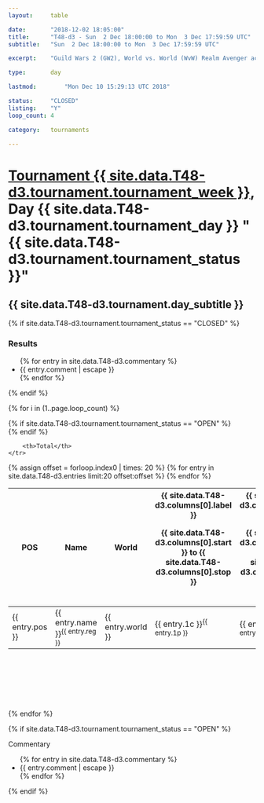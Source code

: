 ```yaml
---
layout: 	table

date: 		"2018-12-02 18:05:00"
title: 		"T48-d3 - Sun  2 Dec 18:00:00 to Mon  3 Dec 17:59:59 UTC"
subtitle: 	"Sun  2 Dec 18:00:00 to Mon  3 Dec 17:59:59 UTC"

excerpt:    "Guild Wars 2 (GW2), World vs. World (WvW) Realm Avenger achivement Tournament. \"Every Kill Counts\""

type:       day

lastmod: 		"Mon Dec 10 15:29:13 UTC 2018"

status:     "CLOSED"
listing:    "Y"
loop_count: 4

category: 	tournaments

---
```

<div class="table_header">
    <h1><a href="{{ site.data.T48-d3.tournament.week_url }}">Tournament {{ site.data.T48-d3.tournament.tournament_week }}</a>, Day {{ site.data.T48-d3.tournament.tournament_day }} "{{ site.data.T48-d3.tournament.tournament_status }}"</h1>
    <h2>{{ site.data.T48-d3.tournament.day_subtitle }}</h2> 
</div>

{% if site.data.T48-d3.tournament.tournament_status == "CLOSED" %} 
<div class="commentary">
  <h3>Results</h3>
  <ul>
    {% for entry in site.data.T48-d3.commentary %}
    <li class="commentary_list">{{ entry.comment | escape }}</li>
    {% endfor %}
  </ul>
</div>
{% endif %}


{% for i in (1..page.loop_count) %}

{% if site.data.T48-d3.tournament.tournament_status == "OPEN" %} 
<br>
{% endif %}

<table class="day_table">
  <colgroup>
    <col style="width:18px">
    <col style="width:55px">
    <col style="width:55px">
    <col style="width:12px">
    <col style="width:12px">
    <col style="width:12px">
    <col style="width:12px">
    <col style="width:12px">
    <col style="width:12px">
    <col style="width:12px">
    <col style="width:12px">
    <col style="width:12px">
    <col style="width:12px">
    <col style="width:12px">
    <col style="width:12px">
    <col style="width:12px">
    <col style="width:12px">
    <col style="width:12px">
    <col style="width:12px">
    <col style="width:12px">
    <col style="width:12px">
    <col style="width:12px">
    <col style="width:12px">
    <col style="width:12px">
    <col style="width:12px">
    <col style="width:12px">
    <col style="width:12px">
    <col style="width:18px">
  </colgroup>  
  <thead>
    <tr>
        <th>POS</th>
        <th class="AlignLeft">Name</th>
        <th class="AlignLeft">World</th>

<th><div class="label">{{ site.data.T48-d3.columns[0].label }}<p class="onhover">{{ site.data.T48-d3.columns[0].start }} to {{ site.data.T48-d3.columns[0].stop }}</p></div>​</th>
<th><div class="label">{{ site.data.T48-d3.columns[1].label }}<p class="onhover">{{ site.data.T48-d3.columns[1].start }} to {{ site.data.T48-d3.columns[1].stop }}</p></div>​</th>
<th><div class="label">{{ site.data.T48-d3.columns[2].label }}<p class="onhover">{{ site.data.T48-d3.columns[2].start }} to {{ site.data.T48-d3.columns[2].stop }}</p></div>​</th>
<th><div class="label">{{ site.data.T48-d3.columns[3].label }}<p class="onhover">{{ site.data.T48-d3.columns[3].start }} to {{ site.data.T48-d3.columns[3].stop }}</p></div>​</th>
<th><div class="label">{{ site.data.T48-d3.columns[4].label }}<p class="onhover">{{ site.data.T48-d3.columns[4].start }} to {{ site.data.T48-d3.columns[4].stop }}</p></div>​</th>
<th><div class="label">{{ site.data.T48-d3.columns[5].label }}<p class="onhover">{{ site.data.T48-d3.columns[5].start }} to {{ site.data.T48-d3.columns[5].stop }}</p></div>​</th>
<th><div class="label">{{ site.data.T48-d3.columns[6].label }}<p class="onhover">{{ site.data.T48-d3.columns[6].start }} to {{ site.data.T48-d3.columns[6].stop }}</p></div>​</th>
<th><div class="label">{{ site.data.T48-d3.columns[7].label }}<p class="onhover">{{ site.data.T48-d3.columns[7].start }} to {{ site.data.T48-d3.columns[7].stop }}</p></div>​</th>
<th><div class="label">{{ site.data.T48-d3.columns[8].label }}<p class="onhover">{{ site.data.T48-d3.columns[8].start }} to {{ site.data.T48-d3.columns[8].stop }}</p></div>​</th>
<th><div class="label">{{ site.data.T48-d3.columns[9].label }}<p class="onhover">{{ site.data.T48-d3.columns[9].start }} to {{ site.data.T48-d3.columns[9].stop }}</p></div>​</th>
<th><div class="label">{{ site.data.T48-d3.columns[10].label }}<p class="onhover">{{ site.data.T48-d3.columns[10].start }} to {{ site.data.T48-d3.columns[10].stop }}</p></div>​</th>

<th><div class="label">{{ site.data.T48-d3.columns[11].label }}<p class="onhover">{{ site.data.T48-d3.columns[11].start }} to {{ site.data.T48-d3.columns[11].stop }}</p></div>​</th>
<th><div class="label">{{ site.data.T48-d3.columns[12].label }}<p class="onhover">{{ site.data.T48-d3.columns[12].start }} to {{ site.data.T48-d3.columns[12].stop }}</p></div>​</th>
<th><div class="label">{{ site.data.T48-d3.columns[13].label }}<p class="onhover">{{ site.data.T48-d3.columns[13].start }} to {{ site.data.T48-d3.columns[13].stop }}</p></div>​</th>
<th><div class="label">{{ site.data.T48-d3.columns[14].label }}<p class="onhover">{{ site.data.T48-d3.columns[14].start }} to {{ site.data.T48-d3.columns[14].stop }}</p></div>​</th>
<th><div class="label">{{ site.data.T48-d3.columns[15].label }}<p class="onhover">{{ site.data.T48-d3.columns[15].start }} to {{ site.data.T48-d3.columns[15].stop }}</p></div>​</th>
<th><div class="label">{{ site.data.T48-d3.columns[16].label }}<p class="onhover">{{ site.data.T48-d3.columns[16].start }} to {{ site.data.T48-d3.columns[16].stop }}</p></div>​</th>
<th><div class="label">{{ site.data.T48-d3.columns[17].label }}<p class="onhover">{{ site.data.T48-d3.columns[17].start }} to {{ site.data.T48-d3.columns[17].stop }}</p></div>​</th>
<th><div class="label">{{ site.data.T48-d3.columns[18].label }}<p class="onhover">{{ site.data.T48-d3.columns[18].start }} to {{ site.data.T48-d3.columns[18].stop }}</p></div>​</th>
<th><div class="label">{{ site.data.T48-d3.columns[19].label }}<p class="onhover">{{ site.data.T48-d3.columns[19].start }} to {{ site.data.T48-d3.columns[19].stop }}</p></div>​</th>
<th><div class="label">{{ site.data.T48-d3.columns[20].label }}<p class="onhover">{{ site.data.T48-d3.columns[20].start }} to {{ site.data.T48-d3.columns[20].stop }}</p></div>​</th>

<th><div class="label">{{ site.data.T48-d3.columns[21].label }}<p class="onhover">{{ site.data.T48-d3.columns[21].start }} to {{ site.data.T48-d3.columns[21].stop }}</p></div>​</th>
<th><div class="label">{{ site.data.T48-d3.columns[22].label }}<p class="onhover">{{ site.data.T48-d3.columns[22].start }} to {{ site.data.T48-d3.columns[22].stop }}</p></div>​</th>
<th><div class="label">{{ site.data.T48-d3.columns[23].label }}<p class="onhover">{{ site.data.T48-d3.columns[23].start }} to {{ site.data.T48-d3.columns[23].stop }}</p></div>​</th>

        <th>Total</th>
    </tr>
  </thead>
  {% assign offset = forloop.index0 | times: 20 %}
<tbody>
{% for entry in site.data.T48-d3.entries limit:20 offset:offset %}
  <tr>
    <td class="pl{{ entry.pos }}">{{ entry.pos }}</td>
    <td class="AlignLeft">{{ entry.name }}<sup>{{ entry.reg }}</sup></td>
    <td class="AlignLeft">{{ entry.world }}</td>
    <td class="pl{{ entry.1p }}">{{ entry.1c }}<sup>{{ entry.1p }}</sup></td>
    <td class="pl{{ entry.2p }}">{{ entry.2c }}<sup>{{ entry.2p }}</sup></td>
    <td class="pl{{ entry.3p }}">{{ entry.3c }}<sup>{{ entry.3p }}</sup></td>
    <td class="pl{{ entry.4p }}">{{ entry.4c }}<sup>{{ entry.4p }}</sup></td>
    <td class="pl{{ entry.5p }}">{{ entry.5c }}<sup>{{ entry.5p }}</sup></td>
    <td class="pl{{ entry.6p }}">{{ entry.6c }}<sup>{{ entry.6p }}</sup></td>
    <td class="pl{{ entry.7p }}">{{ entry.7c }}<sup>{{ entry.7p }}</sup></td>
    <td class="pl{{ entry.8p }}">{{ entry.8c }}<sup>{{ entry.8p }}</sup></td>
    <td class="pl{{ entry.9p }}">{{ entry.9c }}<sup>{{ entry.9p }}</sup></td>
    <td class="pl{{ entry.10p }}">{{ entry.10c }}<sup>{{ entry.10p }}</sup></td>
    <td class="pl{{ entry.11p }}">{{ entry.11c }}<sup>{{ entry.11p }}</sup></td>
    <td class="pl{{ entry.12p }}">{{ entry.12c }}<sup>{{ entry.12p }}</sup></td>
    <td class="pl{{ entry.13p }}">{{ entry.13c }}<sup>{{ entry.13p }}</sup></td>
    <td class="pl{{ entry.14p }}">{{ entry.14c }}<sup>{{ entry.14p }}</sup></td>
    <td class="pl{{ entry.15p }}">{{ entry.15c }}<sup>{{ entry.15p }}</sup></td>
    <td class="pl{{ entry.16p }}">{{ entry.16c }}<sup>{{ entry.16p }}</sup></td>
    <td class="pl{{ entry.17p }}">{{ entry.17c }}<sup>{{ entry.17p }}</sup></td>
    <td class="pl{{ entry.18p }}">{{ entry.18c }}<sup>{{ entry.18p }}</sup></td>
    <td class="pl{{ entry.19p }}">{{ entry.19c }}<sup>{{ entry.19p }}</sup></td>
    <td class="pl{{ entry.20p }}">{{ entry.20c }}<sup>{{ entry.20p }}</sup></td>
    <td class="pl{{ entry.21p }}">{{ entry.21c }}<sup>{{ entry.21p }}</sup></td>
    <td class="pl{{ entry.22p }}">{{ entry.22c }}<sup>{{ entry.22p }}</sup></td>
    <td class="pl{{ entry.23p }}">{{ entry.23c }}<sup>{{ entry.23p }}</sup></td>
    <td class="pl{{ entry.24p }}">{{ entry.24c }}<sup>{{ entry.24p }}</sup></td>
    <td>{{ entry.total }}</td>
  </tr>
{% endfor %}  
</tbody>
</table>
<div class="leaderboard">
  <script async src="//pagead2.googlesyndication.com/pagead/js/adsbygoogle.js"></script>
  <!-- 728x90 -->
  <ins class="adsbygoogle"
       style="display:inline-block;width:728px;height:90px"
       data-ad-client="ca-pub-3274917281288240"
       data-ad-slot="3870538733"></ins>
  <script>
  (adsbygoogle = window.adsbygoogle || []).push({});
  </script>    
</div>
<br />
{% endfor %}

{% if site.data.T48-d3.tournament.tournament_status == "OPEN" %} 
<div class="commentary">
  <span class="commentary_title">Commentary</span>
  <ul>
    {% for entry in site.data.T48-d3.commentary %}
    <li class="commentary_list">{{ entry.comment | escape }}</li>
    {% endfor %}
  </ul>
</div>
{% endif %}


